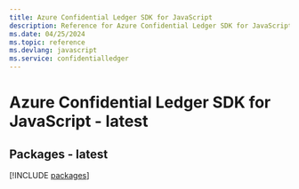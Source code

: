 ```yaml
---
title: Azure Confidential Ledger SDK for JavaScript
description: Reference for Azure Confidential Ledger SDK for JavaScript
ms.date: 04/25/2024
ms.topic: reference
ms.devlang: javascript
ms.service: confidentialledger
---
```

# Azure Confidential Ledger SDK for JavaScript - latest
## Packages - latest
[!INCLUDE [packages](confidential-ledger-index.md)]